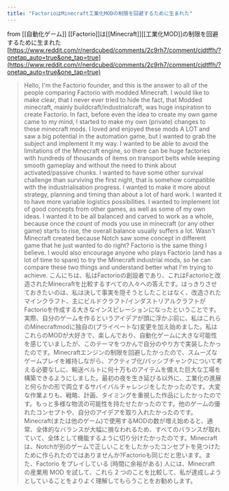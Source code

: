 ```yaml
---
title: "FactorioはMinecraft工業化MODの制限を回避するために生まれた"
---
```


from [[自動化ゲーム]]
[[Factorio]]は[[Minecraft]][[工業化MOD]]の制限を回避するために生まれた
[https://www.reddit.com/r/nerdcubed/comments/2c9rh7/comment/cjdtffh/?onetap_auto=true&one_tap=true](https://www.reddit.com/r/nerdcubed/comments/2c9rh7/comment/cjdtffh/?onetap_auto=true&one_tap=true)
> Hello, I'm the Factorio founder, and this is the answer to all of the people comparing Factorio with modded Minecraft. I would like to make clear, that I never ever tried to hide the fact, that Modded minecraft, mainly buildcraft/industrialcraft, was huge inspiration to create Factorio. In fact, before even the idea to create my own game came to my mind, I started to make my own (private) changes to these minecraft mods. I loved and enjoyed these mods A LOT and saw a big potential in the automation game, but I wanted to grab the subject and implement it my way. I wanted to be able to avoid the limitations of the Minecraft engine, so there can be huge factories with hundreds of thousands of items on transport belts while keeping smooth gameplay and without the need to think about activated/passive chunks. I wanted to have some other survival challenge than surviving the first night, that is somehow compatible with the industrialisation progress. I wanted to make it more about strategy, planning and timing than about a lot of hard work. I wanted it to have more variable logistics possibilities. I wanted to implement lot of good concepts from other games, as well as some of my own ideas. I wanted it to be all balanced and carved to work as a whole, because once the count of mods you use in minecraft (or any other game) starts to rise, the overall balance usually suffers a lot. Wasn't Minecraft created because Notch saw some concept in different game that he just wanted to do right? Factorio is the same thing I believe. I would also encourage anyone who plays Factorio (and has a lot of time to spare) to try the Minecraft industrial mods, so he can compare these two things and understand better what I'm trying to achieve.
こんにちは、私はFactorioの創設者であり、これはFactorioと改造されたMinecraftを比較するすべての人々への答えです。はっきりさせておきたいのは、私は決して事実を隠そうとしたことはなく、改造されたマインクラフト、主にビルドクラフト/インダストリアルクラフトがFactorioを作成する大きなインスピレーションになったということです。実際、自分のゲームを作るというアイデアが頭に浮かぶ前に、私はこれらのMinecraftmodに独自の(プライベートな)変更を加え始めました。私はこれらのMODが大好きで、楽しんでおり、自動化ゲームに大きな可能性を感じていましたが、このテーマをつかんで自分のやり方で実装したかったのです。Minecraftエンジンの制限を回避したかったので、スムーズなゲームプレイを維持しながら、アクティブ化/パッシブチャンクについて考える必要なしに、輸送ベルトに何十万ものアイテムを備えた巨大な工場を構築できるようにしました。最初の夜を生き延びる以外に、工業化の進展と何らかの形で両立するサバイバルチャレンジをしたかったのです。大変な作業よりも、戦略、計画、タイミングを重視した作品にしたかったのです。もっと多様な物流の可能性を持たせたかったのです。他のゲームの優れたコンセプトや、自分のアイデアを取り入れたかったのです。Minecraft(または他のゲーム)で使用するMODの数が増え始めると、通常、全体的なバランスが大幅に損なわれるため、すべてのバランスが取れていて、全体として機能するように切り分けたかったのです。Minecraftは、Notchが別のゲームで正しいことをしたかったコンセプトを見つけたために作られたのではありませんか?Factorioも同じだと思います。また、Factorio をプレイしている (時間に余裕がある) 人には、Minecraft の産業用 MOD を試して、これら 2 つのことを比較して、私が達成しようとしていることをよりよく理解してもらうことをお勧めします。

